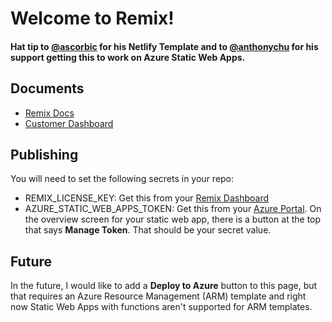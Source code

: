 # Welcome to Remix!

#### Hat tip to [@ascorbic](https://github.com/ascorbic/remix-on-netlify/) for his Netlify Template and to [@anthonychu](https://github.com/anthonychu) for his support getting this to work on Azure Static Web Apps.

## Documents

- [Remix Docs](https://docs.remix.run)
- [Customer Dashboard](https://remix.run/dashboard)

## Publishing

You will need to set the following secrets in your repo:

- REMIX_LICENSE_KEY: Get this from your [Remix Dashboard](https://remix.run/dashboard)
- AZURE_STATIC_WEB_APPS_TOKEN: Get this from your [Azure Portal](https://portal.azure.com). On the overview screen for your static web app, there is a button at the top that says **Manage Token**. That should be your secret value.

## Future

In the future, I would like to add a **Deploy to Azure** button to this page, but that requires an Azure Resource Management (ARM) template and right now Static Web Apps with functions aren't supported for ARM templates.
